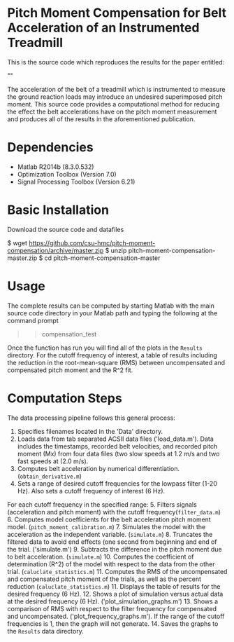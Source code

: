 Pitch Moment Compensation for Belt Acceleration of an Instrumented Treadmill
============================================================================

This is the source code which reproduces the results for the paper entitled:

"<insert final paper title here>"

The acceleration of the belt of a treadmill which is instrumented to measure
the ground reaction loads may introduce an undesired superimposed pitch moment.
This source code provides a computational method for reducing the effect the
belt accelerations have on the pitch moment measurement and produces all of the
results in the aforementioned publication.

Dependencies
============

- Matlab R2014b (8.3.0.532)
- Optimization Toolbox (Version 7.0)
- Signal Processing Toolbox (Version 6.21)

Basic Installation
==================

Download the source code and datafiles

   $ wget https://github.com/csu-hmc/pitch-moment-compensation/archive/master.zip
   $ unzip pitch-moment-compensation-master.zip
   $ cd pitch-moment-compensation-master

Usage
=====

The complete results can be computed by starting Matlab with the main source
code directory in your Matlab path and typing the following at the command
prompt

   >> compensation_test

Once the function has run you will find all of the plots in the
`Results` directory.  For the cutoff frequency of interest, a table of results 
including the reduction in the root-mean-square (RMS) between uncompensated
and compensated pitch moment and the R^2 fit.  

Computation Steps
=================

The data processing pipeline follows this general process:

1. Specifies filenames located in the 'Data' directory. 
2. Loads data from tab separated ACSII data files ('load_data.m'). Data includes
	the timestamps, recorded belt velocities, and recorded pitch moment (Mx) from 
	four data files (two slow speeds at 1.2 m/s and two fast speeds at (2.0 m/s). 
3. Computes belt acceleration by numerical differentiation.(`obtain_derivative.m`)
4. Sets a range of desired cutoff frequencies for the lowpass filter (1-20 Hz).  Also sets
	a cutoff frequency of interest (6 Hz).  

For each cutoff frequency in the specified range:
5. Filters signals (acceleration and pitch moment) with the cutoff frequency(`filter_data.m`)
6. Computes model coefficients for the belt acceleration pitch moment model.
   (`pitch_moment_calibration.m`)
7. Simulates the model with the acceleration as the independent variable.
   (`simulate.m`)
8. Truncates the filtered data to avoid end effects (one second from beginning 
	and end of the trial. ('simulate.m')
9. Subtracts the difference in the pitch moment due to belt acceleration.
    (`simulate.m`)
10. Computes the coefficient of determination (R^2) of the model with respect to
    the data from the other trial. (`caluclate_statistics.m`)
11. Computes the RMS of the uncompensated and compensated pitch moment of the trials, as well 
	as the percent reduction (`caluclate_statistics.m`)
11. Displays the table of results for the desired frequency (6 Hz).
12. Shows a plot of simulation versus actual data at the desired frequency (6 Hz). 
	('plot_simulation_graphs.m')
13. Shows a comparison of RMS with respect to the filter frequency for compensated
    and uncompensated. ('plot_frequency_graphs.m'). If the range of the cutoff frequencies is 1, then the 
	graph will not generate.
14. Saves the graphs to the `Results` data directory.
